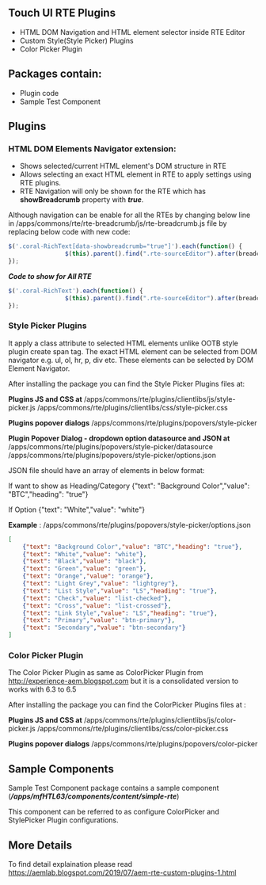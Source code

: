 
## Touch UI RTE Plugins
- HTML DOM Navigation and HTML element selector inside RTE Editor
- Custom Style(Style Picker) Plugins
- Color Picker Plugin

## Packages contain:
- Plugin code
- Sample Test Component

## Plugins
 ### HTML DOM Elements Navigator extension:
- Shows selected/current HTML element's DOM structure in RTE
- Allows selecting an exact HTML element in RTE to apply settings using RTE plugins.
- RTE Navigation will only be shown for the RTE which has **showBreadcrumb** property with **_true_**.

Although navigation can be enable for all the RTEs by changing below line in /apps/commons/rte/rte-breadcrumb/js/rte-breadcrumb.js file by replacing below code with new code:

```` js
$('.coral-RichText[data-showbreadcrumb="true"]').each(function() {
                $(this).parent().find(".rte-sourceEditor").after(breadcrumbItem);
});
````

***Code to show for All RTE***
```` js
$('.coral-RichText').each(function() {
                $(this).parent().find(".rte-sourceEditor").after(breadcrumbItem);
});
````


### Style Picker Plugins
 It apply a class attribute to selected HTML elements unlike OOTB style plugin create span tag. The exact HTML element can be selected from DOM navigator e.g. ul, ol, hr, p, div etc. These elements can be selected by DOM Element Navigator.
 
After installing the package you can find the Style Picker Plugins files at:

**Plugins JS and CSS at**
/apps/commons/rte/plugins/clientlibs/js/style-picker.js
/apps/commons/rte/plugins/clientlibs/css/style-picker.css

**Plugins popover dialogs**
/apps/commons/rte/plugins/popovers/style-picker


**Plugin Popover Dialog - dropdown option datasource and JSON at**
/apps/commons/rte/plugins/popovers/style-picker/datasource
/apps/commons/rte/plugins/popovers/style-picker/options.json

JSON file should have an array of elements in below format:

If want to show as Heading/Category
    {"text": "Background Color","value": "BTC","heading": "true"}

If Option
    {"text": "White","value": "white"}

**Example** : /apps/commons/rte/plugins/popovers/style-picker/options.json

````json
[
    {"text": "Background Color","value": "BTC","heading": "true"},
    {"text": "White","value": "white"},
    {"text": "Black","value": "black"},
    {"text": "Green","value": "green"},
    {"text": "Orange","value": "orange"},
    {"text": "Light Grey","value": "lightgrey"},
    {"text": "List Style","value": "LS","heading": "true"},
    {"text": "Check","value": "list-checked"},
    {"text": "Cross","value": "list-crossed"},
    {"text": "Link Style","value": "LS","heading": "true"},
    {"text": "Primary","value": "btn-primary"},
    {"text": "Secondary","value": "btn-secondary"}
]
````


### Color Picker Plugin
The Color Picker Plugin as same as ColorPicker Plugin from http://experience-aem.blogspot.com but it is a consolidated version to works with 6.3 to 6.5

After installing the package you can find the ColorPicker Plugins files at :

**Plugins JS and CSS at**
/apps/commons/rte/plugins/clientlibs/js/color-picker.js
/apps/commons/rte/plugins/clientlibs/css/color-picker.css


**Plugins popover dialogs**
/apps/commons/rte/plugins/popovers/color-picker


## Sample Components

Sample Test Component package contains a sample component (***/apps/mfHTL63/components/content/simple-rte***)

This component can be referred to as configure ColorPicker and StylePicker Plugin configurations.

## More Details
To find detail explaination please read https://aemlab.blogspot.com/2019/07/aem-rte-custom-plugins-1.html
